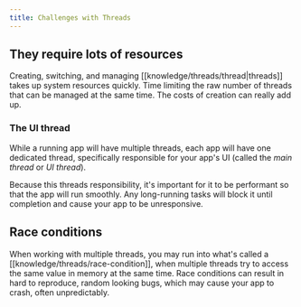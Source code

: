 ```yaml
---
title: Challenges with Threads
---
```


## They require lots of resources

Creating, switching, and managing [[knowledge/threads/thread|threads]] takes up system resources quickly. Time limiting the raw number of threads that can be managed at the same time. The costs of creation can really add up.

### The UI thread

While a running app will have multiple threads, each app will have one dedicated thread, specifically responsible for your app's UI (called the _main thread_ or _UI thread_).

Because this threads responsibility, it's important for it to be performant so that the app will run smoothly. Any long-running tasks will block it until completion and cause your app to be unresponsive.

## Race conditions

When working with multiple threads, you may run into what's called a [[knowledge/threads/race-condition]], when multiple threads try to access the same value in memory at the same time. Race conditions can result in hard to reproduce, random looking bugs, which may cause your app to crash, often unpredictably.

